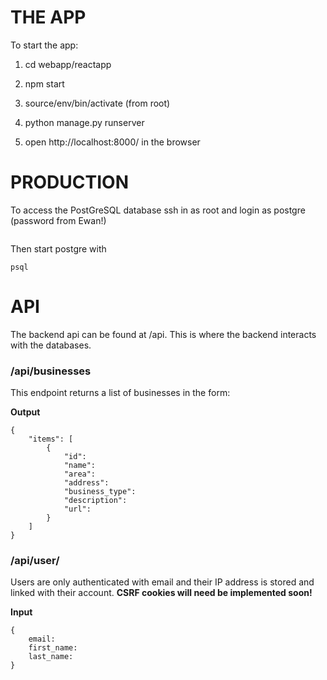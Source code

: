 # THE APP
To start the app:

1. cd webapp/reactapp
2. npm start

3. source/env/bin/activate (from root)
4. python manage.py runserver
5. open http://localhost:8000/ in the browser


# PRODUCTION
To access the PostGreSQL database ssh in as root and login as postgre
(password from Ewan!)

```su - postgre
```
Then start postgre with

```
psql
```


# API
The backend api can be found at /api. This is where the backend interacts with the databases.

### /api/businesses
This endpoint returns a list of businesses in the form:

**Output**
```
{
    "items": [
        {
            "id":
            "name":
            "area":
            "address":
            "business_type":
            "description":
            "url":
        }
    ]
}
```

### /api/user/
Users are only authenticated with email and their IP address is stored and linked with their account.
**CSRF cookies will need be implemented soon!**

**Input**
```
{
    email:
    first_name:
    last_name:
}
```
